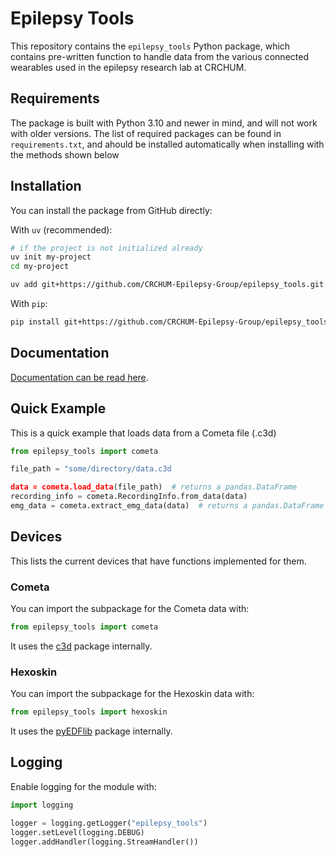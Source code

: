 # Epilepsy Tools

This repository contains the `epilepsy_tools` Python package, which contains pre-written function to handle data from the various connected wearables used in the epilepsy research lab at CRCHUM.

## Requirements

The package is built with Python 3.10 and newer in mind, and will not work with older versions.
The list of required packages can be found in `requirements.txt`, and ahould be installed automatically when installing with the methods shown below

## Installation

You can install the package from GitHub directly:

With `uv` (recommended):
```sh
# if the project is not initialized already
uv init my-project
cd my-project

uv add git+https://github.com/CRCHUM-Epilepsy-Group/epilepsy_tools.git
```

With `pip`:
```sh
pip install git+https://github.com/CRCHUM-Epilepsy-Group/epilepsy_tools.git
```

## Documentation

[Documentation can be read here](https://crchum-epilepsy-group.github.io/epilepsy_tools/).

## Quick Example

This is a quick example that loads data from a Cometa file (.c3d)

```py
from epilepsy_tools import cometa

file_path = "some/directory/data.c3d

data = cometa.load_data(file_path)  # returns a pandas.DataFrame
recording_info = cometa.RecordingInfo.from_data(data)
emg_data = cometa.extract_emg_data(data)  # returns a pandas.DataFrame
```

## Devices

This lists the current devices that have functions implemented for them.

### Cometa

You can import the subpackage for the Cometa data with:
```py
from epilepsy_tools import cometa
```
It uses the [c3d](https://pypi.org/project/c3d/) package internally.

### Hexoskin

You can import the subpackage for the Hexoskin data with:
```py
from epilepsy_tools import hexoskin
```
It uses the [pyEDFlib](https://pypi.org/project/pyEDFlib/) package internally.

## Logging

Enable logging for the module with:

```py
import logging

logger = logging.getLogger("epilepsy_tools")
logger.setLevel(logging.DEBUG)
logger.addHandler(logging.StreamHandler())
```
